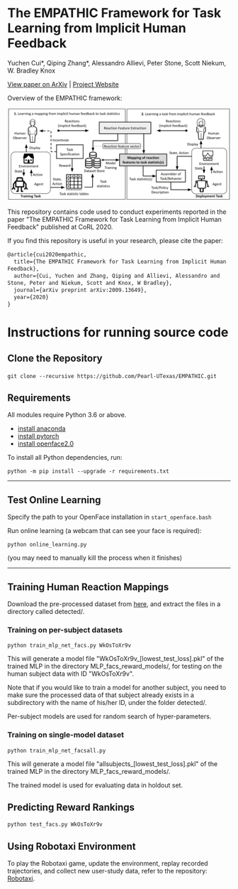 # The EMPATHIC Framework for Task Learning from Implicit Human Feedback

Yuchen Cui*, Qiping Zhang*, Alessandro Allievi, Peter Stone, Scott Niekum, W. Bradley Knox

<p align="left">
  <a href="https://arxiv.org/abs/2009.13649">View paper on ArXiv</a> |
  <a href="https://sites.google.com/utexas.edu/empathic">Project Website</a>
</p>


Overview of the EMPATHIC framework:
<p align=center>
  <img src='assets/EMPATHIC_overview.png' width=1000>
</p>


This repository contains code used to conduct experiments reported in the paper "The EMPATHIC Framework for Task Learning from Implicit Human Feedback" published at CoRL 2020.

If you find this repository is useful in your research, please cite the paper:
```
@article{cui2020empathic,
  title={The EMPATHIC Framework for Task Learning from Implicit Human Feedback},
  author={Cui, Yuchen and Zhang, Qiping and Allievi, Alessandro and Stone, Peter and Niekum, Scott and Knox, W Bradley},
  journal={arXiv preprint arXiv:2009.13649},
  year={2020}
}
```


# Instructions for running source code


## Clone the Repository 

```git clone --recursive https://github.com/Pearl-UTexas/EMPATHIC.git```


## Requirements
All modules require Python 3.6 or above. 

- [install anaconda](https://docs.anaconda.com/anaconda/install/)
- [install pytorch](https://pytorch.org/get-started/locally/)
- [install openface2.0](https://github.com/TadasBaltrusaitis/OpenFace)


To install all Python dependencies, run:
```
python -m pip install --upgrade -r requirements.txt
```

---------------------------------------------------------------------------------------
## Test Online Learning

Specify the path to your OpenFace installation in `start_openface.bash`

Run online learning (a webcam that can see your face is required):
```
python online_learning.py
```
(you may need to manually kill the process when it finishes)


---------------------------------------------------------------------------------------
## Training Human Reaction Mappings

Download the pre-processed dataset from [here](https://drive.google.com/file/d/16O4K5UEUiu7L9AtgPfKxaoK7Y80p6iG2/view?usp=sharing), and extract the files in a directory called detected/.


### Training on per-subject datasets

```
python train_mlp_net_facs.py WkOsToXr9v
```

This will generate a model file "WkOsToXr9v_[lowest_test_loss].pkl" of the trained MLP in the directory MLP_facs_reward_models/, for testing on the human subject data with ID "WkOsToXr9v". 

Note that if you would like to train a model for another subject, you need to make sure the processed data of that subject already exists in a subdirectory with the name of his/her ID, under the folder detected/. 

Per-subject models are used for random search of hyper-parameters.

### Training on single-model dataset
```
python train_mlp_net_facsall.py 
```

This will generate a model file "allsubjects_[lowest_test_loss].pkl" of the trained MLP in the directory MLP_facs_reward_models/. 

The trained model is used for evaluating data in holdout set.

## Predicting Reward Rankings

```
python test_facs.py WkOsToXr9v
```

## Using Robotaxi Environment

To play the Robotaxi game, update the environment, replay recorded trajectories, and collect new user-study data, refer to the repository: [Robotaxi](https://github.com/Pearl-UTexas/RobotaxiEnv).

